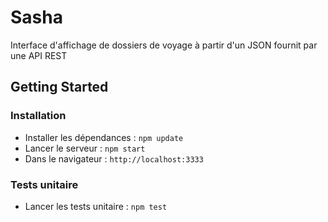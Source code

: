 # Sasha
Interface d'affichage de dossiers de voyage à partir d'un JSON fournit par une API REST

## Getting Started
### Installation

* Installer les dépendances : `npm update`
* Lancer le serveur : `npm start`
* Dans le navigateur : `http://localhost:3333`

### Tests unitaire

* Lancer les tests unitaire : `npm test`
